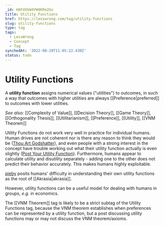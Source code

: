 ```yaml
---
_id: HAFdXkW4YW4KRe2Gx
title: Utility Functions
href: https://lesswrong.com/tag/utility-functions
slug: utility-functions
type: tag
tags:
  - LessWrong
  - Concept
  - Tag
synchedAt: '2022-08-29T11:05:22.430Z'
status: todo
---
```


# Utility Functions

A **utility function** assigns numerical values ("utilities") to outcomes, in such a way that outcomes with higher utilities are always [[Preference|preferred]] to outcomes with lower utilities.

*See also:* [[Complexity of Value]], [[Decision Theory]], [[Game Theory]], [[Orthogonality Thesis]], [[Utilitarianism]], [[Preference]], [[Utility]], [[VNM Theorem]]

Utility Functions do not work very well in practice for individual humans. Human drives are not coherent nor is there any reason to think they would be ([Thou Art Godshatter](https://www.lesswrong.com/lw/l3/thou_art_godshatter/)), and even people with a strong interest in the concept have trouble working out what their utility function actually is even slightly ([Post Your Utility Function](https://www.lesswrong.com/lw/zv/post_your_utility_function/)). Furthermore, humans appear to calculate utility and disutility separately - adding one to the other does not predict their behavior accurately. This makes humans highly exploitable.

[pjeby](https://www.lesswrong.com/users/pjeby) posits humans' difficulty in understanding their own utility functions as the root of [[Akrasia|akrasia]].

However, utility functions can be a useful model for dealing with humans in groups, *e.g.* in economics.

The [[VNM Theorem]] tag is likely to be a strict subtag of the Utility Functions tag, because the VNM theorem establishes when preferences can be represented by a utility function, but a post discussing utility functions may or may not discuss the VNM theorem/axioms.

